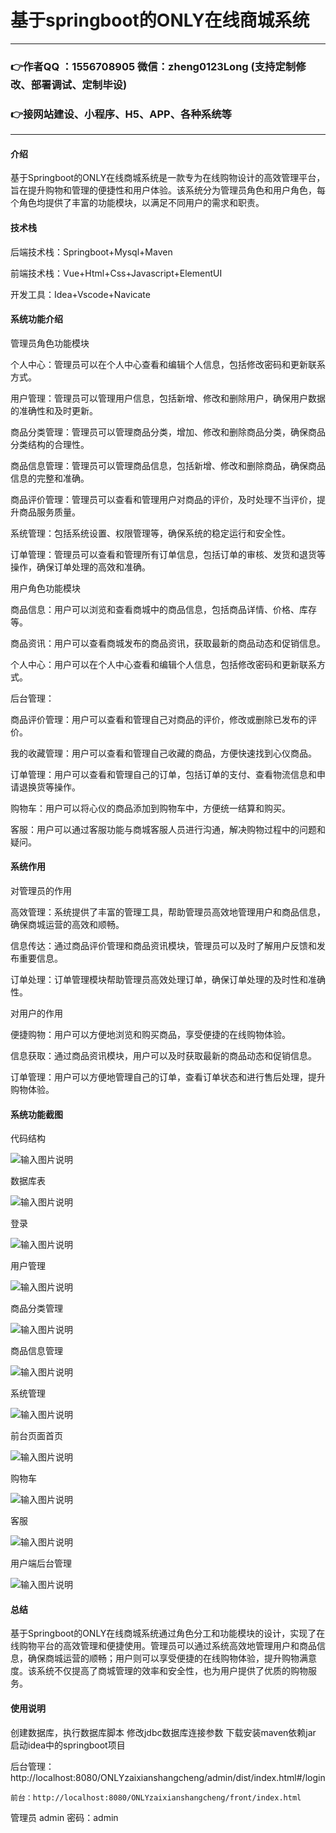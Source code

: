 # 基于springboot的ONLY在线商城系统

---
### 👉作者QQ ：1556708905 微信：zheng0123Long (支持定制修改、部署调试、定制毕设)

### 👉接网站建设、小程序、H5、APP、各种系统等

---

#### 介绍

基于Springboot的ONLY在线商城系统是一款专为在线购物设计的高效管理平台，旨在提升购物和管理的便捷性和用户体验。该系统分为管理员角色和用户角色，每个角色均提供了丰富的功能模块，以满足不同用户的需求和职责。

#### 技术栈

后端技术栈：Springboot+Mysql+Maven

前端技术栈：Vue+Html+Css+Javascript+ElementUI

开发工具：Idea+Vscode+Navicate


#### 系统功能介绍

管理员角色功能模块

个人中心：管理员可以在个人中心查看和编辑个人信息，包括修改密码和更新联系方式。

用户管理：管理员可以管理用户信息，包括新增、修改和删除用户，确保用户数据的准确性和及时更新。

商品分类管理：管理员可以管理商品分类，增加、修改和删除商品分类，确保商品分类结构的合理性。

商品信息管理：管理员可以管理商品信息，包括新增、修改和删除商品，确保商品信息的完整和准确。

商品评价管理：管理员可以查看和管理用户对商品的评价，及时处理不当评价，提升商品服务质量。

系统管理：包括系统设置、权限管理等，确保系统的稳定运行和安全性。

订单管理：管理员可以查看和管理所有订单信息，包括订单的审核、发货和退货等操作，确保订单处理的高效和准确。

用户角色功能模块

商品信息：用户可以浏览和查看商城中的商品信息，包括商品详情、价格、库存等。

商品资讯：用户可以查看商城发布的商品资讯，获取最新的商品动态和促销信息。

个人中心：用户可以在个人中心查看和编辑个人信息，包括修改密码和更新联系方式。

后台管理：

商品评价管理：用户可以查看和管理自己对商品的评价，修改或删除已发布的评价。

我的收藏管理：用户可以查看和管理自己收藏的商品，方便快速找到心仪商品。

订单管理：用户可以查看和管理自己的订单，包括订单的支付、查看物流信息和申请退换货等操作。

购物车：用户可以将心仪的商品添加到购物车中，方便统一结算和购买。

客服：用户可以通过客服功能与商城客服人员进行沟通，解决购物过程中的问题和疑问。

#### 系统作用

对管理员的作用

高效管理：系统提供了丰富的管理工具，帮助管理员高效地管理用户和商品信息，确保商城运营的高效和顺畅。

信息传达：通过商品评价管理和商品资讯模块，管理员可以及时了解用户反馈和发布重要信息。

订单处理：订单管理模块帮助管理员高效处理订单，确保订单处理的及时性和准确性。

对用户的作用

便捷购物：用户可以方便地浏览和购买商品，享受便捷的在线购物体验。

信息获取：通过商品资讯模块，用户可以及时获取最新的商品动态和促销信息。

订单管理：用户可以方便地管理自己的订单，查看订单状态和进行售后处理，提升购物体验。

#### 系统功能截图

代码结构

![输入图片说明](images/5c347d28126b15f88a025955d5d7fa7.png)

数据库表

![输入图片说明](images/ec4283d0fd26891ed01ebe3f0fff7fd.png)

登录

![输入图片说明](images/3ec3b39c02bfb979f5d53333b45e240.png)

用户管理

![输入图片说明](images/f2c783351c3505c37a908b80ef26e11.png)

商品分类管理

![输入图片说明](images/d65e2b94628d94d769579c79516a540.png)

商品信息管理

![输入图片说明](images/9d693bee31e86b9a1cb9ce1d88cf4ab.png)

系统管理

![输入图片说明](images/c9b85eff82300a460a408ece1d7b447.png)

前台页面首页

![输入图片说明](images/3d5af17ae8b5fc914b5955c6166f854.png)

购物车

![输入图片说明](images/c6330ad1525533094d352e4838348b2.png)

客服

![输入图片说明](images/0c9294a8d06c2f3d19175c93b98fce9.png)

用户端后台管理

![输入图片说明](images/be9bc0528486e88c3ce00df1c994449.png)

#### 总结

基于Springboot的ONLY在线商城系统通过角色分工和功能模块的设计，实现了在线购物平台的高效管理和便捷使用。管理员可以通过系统高效地管理用户和商品信息，确保商城运营的顺畅；用户则可以享受便捷的在线购物体验，提升购物满意度。该系统不仅提高了商城管理的效率和安全性，也为用户提供了优质的购物服务。

#### 使用说明

创建数据库，执行数据库脚本 修改jdbc数据库连接参数 下载安装maven依赖jar 启动idea中的springboot项目

 后台管理：http://localhost:8080/ONLYzaixianshangcheng/admin/dist/index.html#/login 

	前台：http://localhost:8080/ONLYzaixianshangcheng/front/index.html 

管理员  admin  密码：admin     

